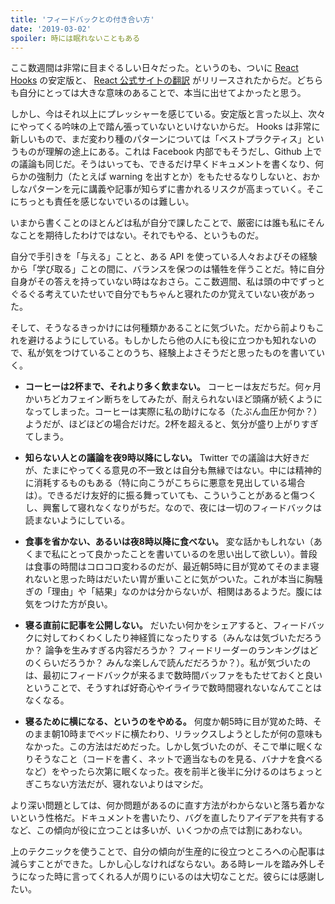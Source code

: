 ```yaml
---
title: 'フィードバックとの付き合い方'
date: '2019-03-02'
spoiler: 時には眠れないこともある
---
```


ここ数週間は非常に目まぐるしい日々だった。というのも、ついに [React Hooks](https://reactjs.org/blog/2019/02/06/react-v16.8.0.html) の安定版と、 [React 公式サイトの翻訳](https://reactjs.org/blog/2019/02/23/is-react-translated-yet.html) がリリースされたからだ。どちらも自分にとっては大きな意味のあることで、本当に出せてよかったと思う。

しかし、今はそれ以上にプレッシャーを感じている。安定版と言った以上、次々にやってくる吟味の上で踏ん張っていないといけないからだ。 Hooks は非常に新しいもので、まだ変わり種のパターンについては「ベストプラクティス」というものが理解の途上にある。これは Facebook 内部でもそうだし、Github 上での議論も同じだ。そうはいっても、できるだけ早くドキュメントを書くなり、何らかの強制力（たとえば warning を出すとか）をもたせるなりしないと、おかしなパターンを元に講義や記事が知らずに書かれるリスクが高まっていく。そこにちっとも責任を感じないでいるのは難しい。

いまから書くことのほとんどは私が自分で課したことで、厳密には誰も私にそんなことを期待したわけではない。それでもやる、というものだ。

自分で手引きを「与える」ことと、ある API を使っている人々およびその経験から「学び取る」ことの間に、バランスを保つのは犠牲を伴うことだ。特に自分自身がその答えを持っていない時はなおさら。ここ数週間、私は頭の中でずっとぐるぐる考えていたせいで自分でもちゃんと寝れたのか覚えていない夜があった。

そして、そうなるきっかけには何種類かあることに気づいた。だから前よりもこれを避けるようにしている。もしかしたら他の人にも役に立つかも知れないので、私が気をつけていることのうち、経験上よさそうだと思ったものを書いていく。

* **コーヒーは2杯まで、それより多く飲まない。** コーヒーは友だちだ。何ヶ月かいちどカフェイン断ちをしてみたが、耐えられないほど頭痛が続くようになってしまった。コーヒーは実際に私の助けになる（たぶん血圧か何か？）ようだが、ほどほどの場合だけだ。2杯を超えると、気分が盛り上がりすぎてしまう。

* **知らない人との議論を夜9時以降にしない。** Twitter での議論は大好きだが、たまにやってくる意見の不一致とは自分も無縁ではない。中には精神的に消耗するものもある（特に向こうがこちらに悪意を見出している場合は）。できるだけ友好的に振る舞っていても、こういうことがあると傷つくし、興奮して寝れなくなりがちだ。なので、夜には一切のフィードバックは読まないようにしている。

* **食事を省かない、あるいは夜8時以降に食べない。** 変な話かもしれない（あくまで私にとって良かったことを書いているのを思い出して欲しい）。普段は食事の時間はコロコロ変わるのだが、最近朝5時に目が覚めてそのまま寝れないと思った時はだいたい胃が重いことに気がついた。これが本当に胸騒ぎの「理由」や「結果」なのかは分からないが、相関はあるようだ。腹には気をつけた方が良い。

* **寝る直前に記事を公開しない。** だいたい何かをシェアすると、フィードバックに対してわくわくしたり神経質になったりする（みんなは気づいただろうか？ 論争を生みすぎる内容だろうか？ フィードリーダーのランキングはどのくらいだろうか？ みんな楽しんで読んだだろうか？）。私が気づいたのは、最初にフィードバックが来るまで数時間バッファをもたせておくと良いということで、そうすれば好奇心やイライラで数時間寝れないなんてことはなくなる。

* **寝るために横になる、というのをやめる。** 何度か朝5時に目が覚めた時、そのまま朝10時までベッドに横たわり、リラックスしようとしたが何の意味もなかった。この方法はだめだった。しかし気づいたのが、そこで単に眠くなりそうなこと（コードを書く、ネットで適当なものを見る、バナナを食べるなど）をやったら次第に眠くなった。夜を前半と後半に分けるのはちょっとぎこちない方法だが、寝れないよりはマシだ。

より深い問題としては、何か問題があるのに直す方法がわからないと落ち着かないという性格だ。ドキュメントを書いたり、バグを直したりアイデアを共有するなど、この傾向が役に立つことは多いが、いくつかの点では割にあわない。

上のテクニックを使うことで、自分の傾向が生産的に役立つところへの心配事は減らすことができた。しかし心しなければならない。ある時レールを踏み外しそうになった時に言ってくれる人が周りにいるのは大切なことだ。彼らには感謝したい。
